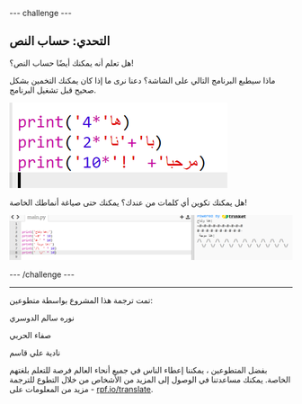 --- challenge ---

## التحدي: حساب النص

هل تعلم أنه يمكنك أيضًا حساب النص؟!

ماذا سيطبع البرنامج التالي على الشاشة؟ دعنا نرى ما إذا كان يمكنك التخمين بشكل صحيح قبل تشغيل البرنامج.

![لقطة الشاشة](images/me-text-calc.png)

هل يمكنك تكوين أي كلمات من عندك؟ يمكنك حتى صياغة أنماطك الخاصة!

![لقطة الشاشة](images/me-patterns.png)

--- /challenge ---


***
تمت ترجمة هذا المشروع بواسطة متطوعين:

نوره سالم الدوسري

صفاء الحربي

نادية علي قاسم

بفضل المتطوعين ، يمكننا إعطاء الناس في جميع أنحاء العالم فرصة للتعلم بلغتهم الخاصة. يمكنك مساعدتنا في الوصول إلى المزيد من الأشخاص من خلال التطوع للترجمة - مزيد من المعلومات على [rpf.io/translate](https://rpf.io/translate).